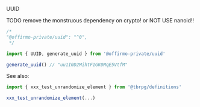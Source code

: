 UUID

TODO remove the monstruous dependency on crypto! or  NOT USE nanoid!!

```js
/*
"@offirmo-private/uuid": "^0",
 */

import { UUID, generate_uuid } from '@offirmo-private/uuid'

generate_uuid() // "uu1I0D2MihtF1GK0MqE5VtfM"
```

See also:
```js
import { xxx_test_unrandomize_element } from '@tbrpg/definitions'

xxx_test_unrandomize_element(...)
```
